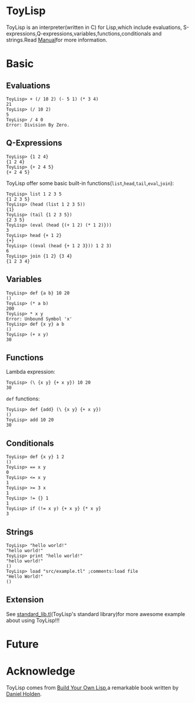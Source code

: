 # ToyLisp
ToyLisp is an interpreter(written in C) for Lisp,which include evaluations, S-expressions,Q-expressions,variables,functions,conditionals and strings.Read [Manual](./Manual.md)for more information.

# Basic
## Evaluations
```
ToyLisp> + (/ 10 2) (- 5 1) (* 3 4)
21
ToyLisp> (/ 10 2)
5
ToyLisp> / 4 0
Error: Division By Zero.
```

## Q-Expressions
```
ToyLisp> {1 2 4}
{1 2 4}
ToyLisp> {+ 2 4 5}
{+ 2 4 5}
```
ToyLisp offer some basic built-in functions(`list`,`head`,`tail`,`eval`,`join`):

```
ToyLisp> list 1 2 3 5
{1 2 3 5}
ToyLisp> (head (list 1 2 3 5))
{1}
ToyLisp> (tail {1 2 3 5})
{2 3 5}
ToyLisp> (eval (head {(+ 1 2) (* 1 2)}))
3
ToyLisp> head {+ 1 2}
{+}
ToyLisp> ((eval (head {+ 1 2 3})) 1 2 3)
6
ToyLisp> join {1 2} {3 4}
{1 2 3 4}
```

## Variables
```
ToyLisp> def {a b} 10 20
()
ToyLisp> (* a b)
200
ToyLisp> * x y
Error: Unbound Symbol 'x'
ToyLisp> def {x y} a b
()
ToyLisp> (+ x y)
30
```

## Functions
Lambda expression:
```
ToyLisp> (\ {x y} {+ x y}) 10 20
30
```

`def` functions:
```
ToyLisp> def {add} (\ {x y} {+ x y})
()
ToyLisp> add 10 20
30
```

## Conditionals
```
ToyLisp> def {x y} 1 2
()
ToyLisp> == x y
0
ToyLisp> <= x y
1
ToyLisp> >= 3 x
1
ToyLisp> != {} 1
1
ToyLisp> if (!= x y) {+ x y} {* x y}
3
```

## Strings
```
ToyLisp> "hello world!"
"hello world!"
ToyLisp> print "hello world!"
"hello world!"
()
ToyLisp> load "src/example.tl" ;comments:load file
"Hello World!"
()
```

## Extension
See [standard_lib.tl]()(ToyLisp's standard library)for more awesome example about using ToyLisp!!!

# Future


# Acknowledge
ToyLisp comes from [Build Your Own Lisp](http://www.buildyourownlisp.com/contents),a remarkable book written by [Daniel Holden](https://github.com/orangeduck).

